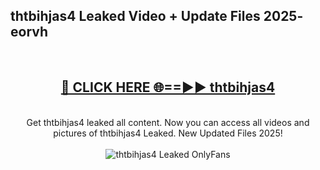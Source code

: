 <h2>thtbihjas4 Leaked Video + Update Files 2025- eorvh</h2>
<br>
<div align="center">
<h2><a href="https://libra.edu.pl?thtbihjas4" rel="nofollow">🔴 CLICK HERE 🌐==►► thtbihjas4</a></h2>
<br>
Get thtbihjas4 leaked all content. Now you can access all videos and pictures of thtbihjas4 Leaked. New Updated Files 2025!
<br>
<br>
<a href="https://libra.edu.pl?thtbihjas4" rel="nofollow" data-target="animated-image.originalLink"><img src="https://i.ibb.co.com/WyWwxjT/player-gif2.gif" alt="thtbihjas4 Leaked OnlyFans" style="max-width: 100%; display: inline-block;" data-target="animated-image.originalImage"></a>
</div>
<br>